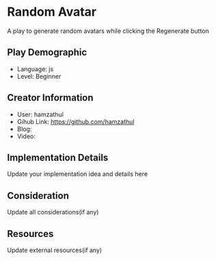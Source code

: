 # Random Avatar

A play to generate random avatars while clicking the Regenerate button

## Play Demographic

- Language: js
- Level: Beginner

## Creator Information

- User: hamzathul
- Gihub Link: https://github.com/hamzathul
- Blog: 
- Video: 

## Implementation Details

Update your implementation idea and details here

## Consideration

Update all considerations(if any)

## Resources

Update external resources(if any)
